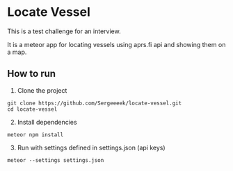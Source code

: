 # Locate Vessel

This is a test challenge for an interview.

It is a meteor app for locating vessels using aprs.fi api and showing them on a map.

## How to run

1. Clone the project
```shell
git clone https://github.com/Sergeeeek/locate-vessel.git
cd locate-vessel
```

2. Install dependencies
```shell
meteor npm install
```

3. Run with settings defined in settings.json (api keys)
```shell
meteor --settings settings.json
```
